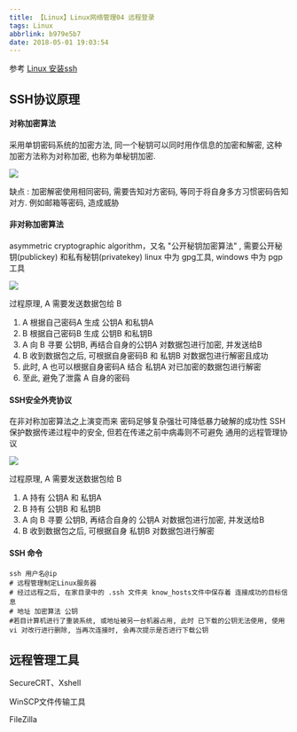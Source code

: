 ```yaml
---
title: 【Linux】Linux网络管理04 远程登录
tags: Linux
abbrlink: b979e5b7
date: 2018-05-01 19:03:54
---
```


参考  [Linux 安装ssh](http://fengrenxiaoli.github.io/2018/05/02/Linux-%E5%AE%89%E8%A3%85ssh/)


## SSH协议原理

#### 对称加密算法

采用单钥密码系统的加密方法, 同一个秘钥可以同时用作信息的加密和解密, 这种加密方法称为对称加密, 也称为单秘钥加密.

![](/img/IMG21.png)

缺点 : 加密解密使用相同密码, 需要告知对方密码, 等同于将自身多方习惯密码告知对方. 例如邮箱等密码, 造成威胁

#### 非对称加密算法
asymmetric cryptographic algorithm，又名 "公开秘钥加密算法" ,  需要公开秘钥(publickey) 和私有秘钥(privatekey)
linux 中为 gpg工具, windows 中为 pgp工具

![](/img/IMG20.png)

过程原理, A 需要发送数据包给 B
1. A 根据自己密码A 生成 公钥A 和私钥A
2. B 根据自己密码B 生成 公钥B 和私钥B
3. A 向 B 寻要 公钥B, 再结合自身的公钥A 对数据包进行加密, 并发送给B
4.  B 收到数据包之后, 可根据自身密码B 和 私钥B 对数据包进行解密且成功
5. 此时, A 也可以根据自身密码A 结合 私钥A 对已加密的数据包进行解密
6. 至此, 避免了泄露 A 自身的密码





#### SSH安全外壳协议

在非对称加密算法之上演变而来
密码足够复杂强壮可降低暴力破解的成功性
SSH 保护数据传递过程中的安全, 但若在传递之前中病毒则不可避免
通用的远程管理协议

![](/img/IMG22.png)

过程原理, A 需要发送数据包给 B
1. A 持有 公钥A 和 私钥A
2. B 持有 公钥B 和 私钥B
3. A 向 B 寻要 公钥B, 再结合自身的 公钥A 对数据包进行加密, 并发送给B
4. B 收到数据包之后, 可根据自身 私钥B 对数据包进行解密


#### SSH 命令
```
ssh 用户名@ip
# 远程管理制定Linux服务器
# 经过远程之后, 在家目录中的 .ssh 文件夹 know_hosts文件中保存着 连接成功的目标信息
# 地址 加密算法 公钥
#若目计算机进行了重装系统, 或地址被另一台机器占用, 此时 已下载的公钥无法使用, 使用vi 对改行进行删除, 当再次连接时, 会再次提示是否进行下载公钥

```


## 远程管理工具



SecureCRT、Xshell

WinSCP文件传输工具

FileZilla
